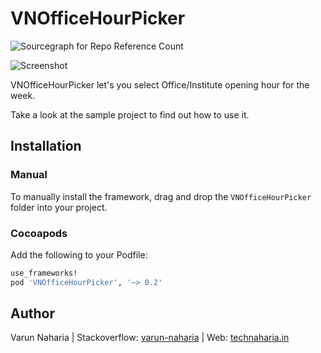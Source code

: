 # VNOfficeHourPicker
<img alt="Sourcegraph for Repo Reference Count" src="https://img.shields.io/sourcegraph/rrc/varun-naharia/VNOfficeHourPicker">

![Screenshot](http://g.recordit.co/gVmU1045lk.gif)

VNOfficeHourPicker let's you select Office/Institute opening hour for the week.

Take a look at the sample project to find out how to use it.

## Installation

### Manual

To manually install the framework, drag and drop the `VNOfficeHourPicker` folder into your project.

### Cocoapods

Add the following to your Podfile:

``` ruby
use_frameworks!
pod 'VNOfficeHourPicker', '~> 0.2'
```

## Author
Varun Naharia | Stackoverflow: [varun-naharia](http://stackoverflow.com/users/3851580/varun-naharia) | Web: [technaharia.in](http://technaharia.in)
